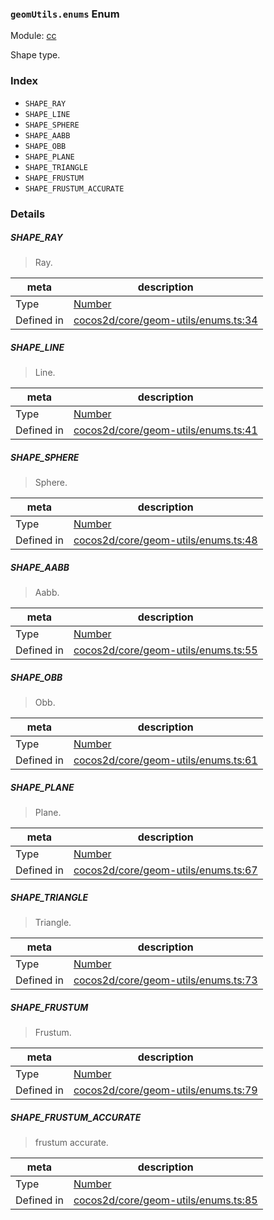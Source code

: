 ### `geomUtils.enums` Enum



Module: [cc](../modules/cc.md)


Shape type.


### Index
  - `SHAPE_RAY`
  - `SHAPE_LINE`
  - `SHAPE_SPHERE`
  - `SHAPE_AABB`
  - `SHAPE_OBB`
  - `SHAPE_PLANE`
  - `SHAPE_TRIANGLE`
  - `SHAPE_FRUSTUM`
  - `SHAPE_FRUSTUM_ACCURATE`

### Details


##### SHAPE_RAY

> Ray.

| meta | description |
|------|-------------|
| Type | <a href="https://developer.mozilla.org/en/JavaScript/Reference/Global_Objects/Number" class="crosslink external" target="_blank">Number</a> |
| Defined in | [cocos2d/core/geom-utils/enums.ts:34](https://github.com/cocos-creator/engine/blob/2fda22be5638065a190bc4c97da6548631319aba/cocos2d/core/geom-utils/enums.ts#L34) |



##### SHAPE_LINE

> Line.

| meta | description |
|------|-------------|
| Type | <a href="https://developer.mozilla.org/en/JavaScript/Reference/Global_Objects/Number" class="crosslink external" target="_blank">Number</a> |
| Defined in | [cocos2d/core/geom-utils/enums.ts:41](https://github.com/cocos-creator/engine/blob/2fda22be5638065a190bc4c97da6548631319aba/cocos2d/core/geom-utils/enums.ts#L41) |



##### SHAPE_SPHERE

> Sphere.

| meta | description |
|------|-------------|
| Type | <a href="https://developer.mozilla.org/en/JavaScript/Reference/Global_Objects/Number" class="crosslink external" target="_blank">Number</a> |
| Defined in | [cocos2d/core/geom-utils/enums.ts:48](https://github.com/cocos-creator/engine/blob/2fda22be5638065a190bc4c97da6548631319aba/cocos2d/core/geom-utils/enums.ts#L48) |



##### SHAPE_AABB

> Aabb.

| meta | description |
|------|-------------|
| Type | <a href="https://developer.mozilla.org/en/JavaScript/Reference/Global_Objects/Number" class="crosslink external" target="_blank">Number</a> |
| Defined in | [cocos2d/core/geom-utils/enums.ts:55](https://github.com/cocos-creator/engine/blob/2fda22be5638065a190bc4c97da6548631319aba/cocos2d/core/geom-utils/enums.ts#L55) |



##### SHAPE_OBB

> Obb.

| meta | description |
|------|-------------|
| Type | <a href="https://developer.mozilla.org/en/JavaScript/Reference/Global_Objects/Number" class="crosslink external" target="_blank">Number</a> |
| Defined in | [cocos2d/core/geom-utils/enums.ts:61](https://github.com/cocos-creator/engine/blob/2fda22be5638065a190bc4c97da6548631319aba/cocos2d/core/geom-utils/enums.ts#L61) |



##### SHAPE_PLANE

> Plane.

| meta | description |
|------|-------------|
| Type | <a href="https://developer.mozilla.org/en/JavaScript/Reference/Global_Objects/Number" class="crosslink external" target="_blank">Number</a> |
| Defined in | [cocos2d/core/geom-utils/enums.ts:67](https://github.com/cocos-creator/engine/blob/2fda22be5638065a190bc4c97da6548631319aba/cocos2d/core/geom-utils/enums.ts#L67) |



##### SHAPE_TRIANGLE

> Triangle.

| meta | description |
|------|-------------|
| Type | <a href="https://developer.mozilla.org/en/JavaScript/Reference/Global_Objects/Number" class="crosslink external" target="_blank">Number</a> |
| Defined in | [cocos2d/core/geom-utils/enums.ts:73](https://github.com/cocos-creator/engine/blob/2fda22be5638065a190bc4c97da6548631319aba/cocos2d/core/geom-utils/enums.ts#L73) |



##### SHAPE_FRUSTUM

> Frustum.

| meta | description |
|------|-------------|
| Type | <a href="https://developer.mozilla.org/en/JavaScript/Reference/Global_Objects/Number" class="crosslink external" target="_blank">Number</a> |
| Defined in | [cocos2d/core/geom-utils/enums.ts:79](https://github.com/cocos-creator/engine/blob/2fda22be5638065a190bc4c97da6548631319aba/cocos2d/core/geom-utils/enums.ts#L79) |



##### SHAPE_FRUSTUM_ACCURATE

> frustum accurate.

| meta | description |
|------|-------------|
| Type | <a href="https://developer.mozilla.org/en/JavaScript/Reference/Global_Objects/Number" class="crosslink external" target="_blank">Number</a> |
| Defined in | [cocos2d/core/geom-utils/enums.ts:85](https://github.com/cocos-creator/engine/blob/2fda22be5638065a190bc4c97da6548631319aba/cocos2d/core/geom-utils/enums.ts#L85) |



